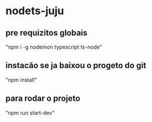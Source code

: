# nodets-juju

## pre requizitos globais
"npm i -g nodemon typescript ts-node"

## instacão se ja baixou o progeto do git
"npm install"

## para rodar o projeto
"npm run start-dev"